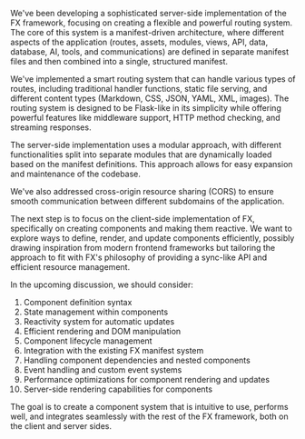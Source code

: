 We've been developing a sophisticated server-side implementation of the FX framework, focusing on creating a flexible and powerful routing system. The core of this system is a manifest-driven architecture, where different aspects of the application (routes, assets, modules, views, API, data, database, AI, tools, and communications) are defined in separate manifest files and then combined into a single, structured manifest.

We've implemented a smart routing system that can handle various types of routes, including traditional handler functions, static file serving, and different content types (Markdown, CSS, JSON, YAML, XML, images). The routing system is designed to be Flask-like in its simplicity while offering powerful features like middleware support, HTTP method checking, and streaming responses.

The server-side implementation uses a modular approach, with different functionalities split into separate modules that are dynamically loaded based on the manifest definitions. This approach allows for easy expansion and maintenance of the codebase.

We've also addressed cross-origin resource sharing (CORS) to ensure smooth communication between different subdomains of the application.

The next step is to focus on the client-side implementation of FX, specifically on creating components and making them reactive. We want to explore ways to define, render, and update components efficiently, possibly drawing inspiration from modern frontend frameworks but tailoring the approach to fit with FX's philosophy of providing a sync-like API and efficient resource management.

In the upcoming discussion, we should consider:
1. Component definition syntax
2. State management within components
3. Reactivity system for automatic updates
4. Efficient rendering and DOM manipulation
5. Component lifecycle management
6. Integration with the existing FX manifest system
7. Handling component dependencies and nested components
8. Event handling and custom event systems
9. Performance optimizations for component rendering and updates
10. Server-side rendering capabilities for components

The goal is to create a component system that is intuitive to use, performs well, and integrates seamlessly with the rest of the FX framework, both on the client and server sides.